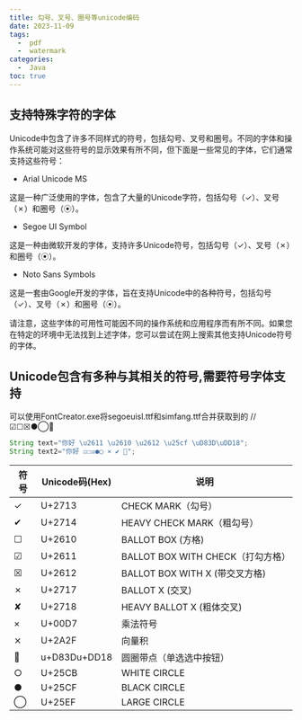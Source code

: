 ```yaml
---
title: 勾号、叉号、圈号等unicode编码
date: 2023-11-09
tags:
  -  pdf
  -  watermark
categories:
  -  Java
toc: true
---
```


<!-- more -->

## 支持特殊字符的字体

Unicode中包含了许多不同样式的符号，包括勾号、叉号和圈号。不同的字体和操作系统可能对这些符号的显示效果有所不同，但下面是一些常见的字体，它们通常支持这些符号：

- Arial Unicode MS

这是一种广泛使用的字体，包含了大量的Unicode字符，包括勾号（✓）、叉号（✗）和圈号（⦿）。
- Segoe UI Symbol

这是一种由微软开发的字体，支持许多Unicode符号，包括勾号（✓）、叉号（✗）和圈号（⦿）。
- Noto Sans Symbols

这是一套由Google开发的字体，旨在支持Unicode中的各种符号，包括勾号（✓）、叉号（✗）和圈号（⦿）。

请注意，这些字体的可用性可能因不同的操作系统和应用程序而有所不同。如果您在特定的环境中无法找到上述字体，您可以尝试在网上搜索其他支持Unicode符号的字体。

## Unicode包含有多种与其相关的符号,需要符号字体支持

可以使用FontCreator.exe将segoeuisl.ttf和simfang.ttf合并获取到的
//☑☐☒●◯🔘

```java
String text="你好 \u2611 \u2610 \u2612 \u25cf \uD83D\uDD18";
String text2="你好 ☑☐☒●◯ ⨯ ✔ 🔘";
```

|符号|Unicode码(Hex)|说明|
|---|---|---|
|✓|U+2713|CHECK MARK（勾号）|
|✔|U+2714|HEAVY CHECK MARK（粗勾号）|
|☐|U+2610|	BALLOT BOX (方格)|
|☑|U+2611|BALLOT BOX WITH CHECK（打勾方格）|
|☒|U+2612|BALLOT BOX WITH X (带交叉方格)|
|✗|U+2717|BALLOT X (交叉)|
|✘|U+2718|HEAVY BALLOT X (粗体交叉)|
|×|U+00D7|乘法符号|
|⨯|U+2A2F|向量积|
|🔘|u+D83Du+DD18|圆圈带点（单选选中按钮）|
|○|U+25CB|WHITE CIRCLE|
|●|U+25CF|BLACK CIRCLE|
|◯|U+25EF|LARGE CIRCLE|